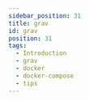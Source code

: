 ```yaml
---
sidebar_position: 31
title: grav
id: grav
position: 31
tags:
  - Introduction
  - grav
  - docker
  - docker-compose
  - tips
---
```

